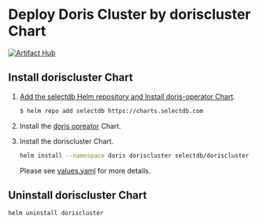 # Deploy Doris Cluster by doriscluster Chart

[![Artifact Hub](https://img.shields.io/endpoint?url=https://artifacthub.io/badge/repository/doris)](https://artifacthub.io/packages/search?repo=doris)

## Install doriscluster Chart

1. [Add the selectdb Helm repository and Install doris-operator Chart](../doris-operator/README.md).

    ```bash
    $ helm repo add selectdb https://charts.selectdb.com
    ```
    
2. Install the [doris opreator](../doris-operator/README.md) Chart.

3. Install the doriscluster Chart.

    ```bash
    helm install --namespace doris doriscluster selectdb/doriscluster
    ```

   Please see  [values.yaml](./values.yaml)  for more details.

## Uninstall doriscluster Chart

```bash
helm uninstall doriscluster
```
